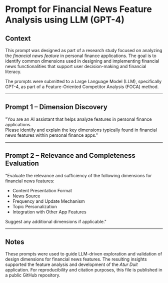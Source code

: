 # Prompt for Financial News Feature Analysis using LLM (GPT-4)

## Context
This prompt was designed as part of a research study focused on analyzing the *financial news feature* in personal finance applications. The goal is to identify common dimensions used in designing and implementing financial news functionalities that support user decision-making and financial literacy.

The prompts were submitted to a Large Language Model (LLM), specifically GPT-4, as part of a Feature-Oriented Competitor Analysis (FOCA) method.

---

## Prompt 1 – Dimension Discovery

"You are an AI assistant that helps analyze features in personal finance applications.  
Please identify and explain the key dimensions typically found in financial news features within personal finance apps."

---

## Prompt 2 – Relevance and Completeness Evaluation

"Evaluate the relevance and sufficiency of the following dimensions for financial news features:  
- Content Presentation Format  
- News Source  
- Frequency and Update Mechanism  
- Topic Personalization  
- Integration with Other App Features  

Suggest any additional dimensions if applicable."

---

## Notes

These prompts were used to guide LLM-driven exploration and validation of design dimensions for financial news features. The resulting insights supported the feature analysis and development of the *Atur Duit* application.
For reproducibility and citation purposes, this file is published in a public GitHub repository.
